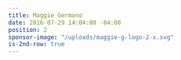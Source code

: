 ```yaml
---
title: Maggie Germano
date: 2016-07-29 14:04:00 -04:00
position: 2
sponsor-image: "/uploads/maggie-g-logo-2-x.svg"
is-2nd-row: true
---
```


